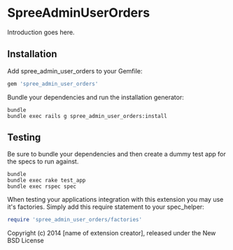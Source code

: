 SpreeAdminUserOrders
====================

Introduction goes here.

Installation
------------

Add spree_admin_user_orders to your Gemfile:

```ruby
gem 'spree_admin_user_orders'
```

Bundle your dependencies and run the installation generator:

```shell
bundle
bundle exec rails g spree_admin_user_orders:install
```

Testing
-------

Be sure to bundle your dependencies and then create a dummy test app for the specs to run against.

```shell
bundle
bundle exec rake test_app
bundle exec rspec spec
```

When testing your applications integration with this extension you may use it's factories.
Simply add this require statement to your spec_helper:

```ruby
require 'spree_admin_user_orders/factories'
```

Copyright (c) 2014 [name of extension creator], released under the New BSD License
